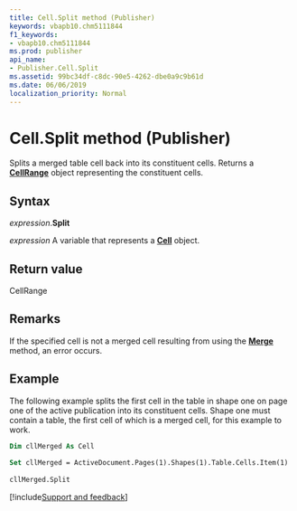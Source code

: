 ```yaml
---
title: Cell.Split method (Publisher)
keywords: vbapb10.chm5111844
f1_keywords:
- vbapb10.chm5111844
ms.prod: publisher
api_name:
- Publisher.Cell.Split
ms.assetid: 99bc34df-c8dc-90e5-4262-dbe0a9c9b61d
ms.date: 06/06/2019
localization_priority: Normal
---
```



# Cell.Split method (Publisher)

Splits a merged table cell back into its constituent cells. Returns a **[CellRange](Publisher.CellRange.md)** object representing the constituent cells.


## Syntax

_expression_.**Split**

_expression_ A variable that represents a **[Cell](Publisher.Cell.md)** object.


## Return value

CellRange


## Remarks

If the specified cell is not a merged cell resulting from using the **[Merge](Publisher.Cell.Merge.md)** method, an error occurs.


## Example

The following example splits the first cell in the table in shape one on page one of the active publication into its constituent cells. Shape one must contain a table, the first cell of which is a merged cell, for this example to work.

```vb
Dim cllMerged As Cell 
 
Set cllMerged = ActiveDocument.Pages(1).Shapes(1).Table.Cells.Item(1) 
 
cllMerged.Split
```


[!include[Support and feedback](~/includes/feedback-boilerplate.md)]